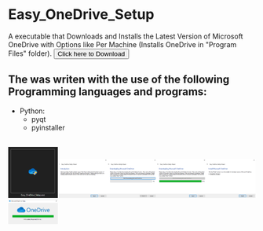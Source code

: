 # Easy_OneDrive_Setup
A executable that Downloads and Installs the Latest Version of Microsoft OneDrive with Options like Per Machine (Installs OneDrive in "Program Files" folder).
<a href="https://github.com/stephengearhart/Easy_OneDrive_Setup/releases/latest/download/Easy_OneDrive_Setup.exe"><button>Click here to Download</button></a>
## The was writen with the use of the following Programming languages and programs:
- Python:
  - pyqt
  - pyinstaller
<br/>
<img width="20%" src="https://github.com/stephengearhart/Easy_OneDrive_Setup/blob/main/Gallery/Screenshot_%231.png?raw=true"/><img width="20%" src="https://github.com/stephengearhart/Easy_OneDrive_Setup/blob/main/Gallery/Screenshot_%232.png?raw=true"/><img width="20%" src="https://github.com/stephengearhart/Easy_OneDrive_Setup/blob/main/Gallery/Screenshot_%233.png?raw=true"/><img width="20%" src="https://github.com/stephengearhart/Easy_OneDrive_Setup/blob/main/Gallery/Screenshot_%234.png?raw=true"/><img width="20%" src="https://github.com/stephengearhart/Easy_OneDrive_Setup/blob/main/Gallery/Screenshot_%235.png?raw=true"/><img width="20%" src="https://github.com/stephengearhart/Easy_OneDrive_Setup/blob/main/Gallery/Screenshot_%236.png?raw=true"/>
